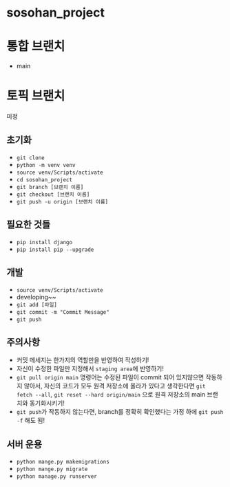 # sosohan_project

# 통합 브랜치 
* main

# 토픽 브랜치
미정


## 초기화
* `git clone `
* `python -m venv venv`
* `source venv/Scripts/activate`
* `cd sosohan_project`  
* `git branch [브랜치 이름]`
* `git checkout [브랜치 이름]`
* `git push -u origin [브랜치 이름]`

## 필요한 것들
* `pip install django`
* `pip install pip --upgrade`
  
## 개발
* `source venv/Scripts/activate`
* developing~~
* `git add [파일]`
* `git commit -m "Commit Message"`
* `git push`

## 주의사항
* 커밋 메세지는 한가지의 역할만을 반영하여 작성하기!
* 자신이 수정한 파일만 지정해서 `staging area`에 반영하기!  
* `git pull origin main` 명령어는  수정된 파일이 commit 되어 있지않으면 작동하지
    않아서, 자신의 코드가 모두 원격 저장소에 올라가 있다고 생각한다면 `git fetch --all`, `git reset --hard origin/main`
    으로 원격 저장소의 main 브랜치와 동기화시키기!
* `git push`가 작동하지 않는다면, branch를 정확히 확인했다는 가정 하에 `git push -f` 해도 됨!   

## 서버 운용
* `python mange.py makemigrations`
* `python mange.py migrate`
* `python manage.py runserver`
